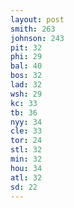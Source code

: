 ```yaml
---
layout: post
smith: 263
johnson: 243
pit: 32
phi: 29
bal: 40
bos: 32
lad: 32
wsh: 29
kc: 33
tb: 36
nyy: 34
cle: 33
tor: 24
stl: 32
min: 32
hou: 34
atl: 32
sd: 22
---
```

